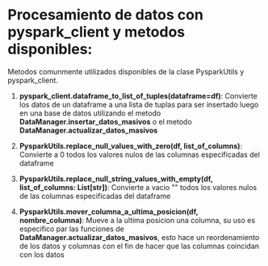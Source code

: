 # Procesamiento de datos con pyspark_client y metodos disponibles:
 Metodos comunmente utilizados disponibles de la clase PysparkUtils y pyspark_client.


1. **pyspark_client.dataframe_to_list_of_tuples(dataframe=df)**: Convierte los datos de un dataframe a una lista de tuplas para ser insertado luego en una base de datos utilizando el metodo **DataManager.insertar_datos_masivos** o el metodo **DataManager.actualizar_datos_masivos**


2. **PysparkUtils.replace_null_values_with_zero(df, list_of_columns)**: Convierte a 0 todos los valores nulos de las columnas especificadas del dataframe


2. **PysparkUtils.replace_null_string_values_with_empty(df, list_of_columns: List[str])**: Convierte a vacio "" todos los valores nulos de las columnas especificadas del dataframe


2. **PysparkUtils.mover_columna_a_ultima_posicion(df, nombre_columna)**: Mueve a la ultima posicion una columna, su uso es especifico par las funciones de **DataManager.actualizar_datos_masivos**, esto hace un reordenamiento de los datos y columnas con el fin de hacer que las columnas coincidan con los datos


